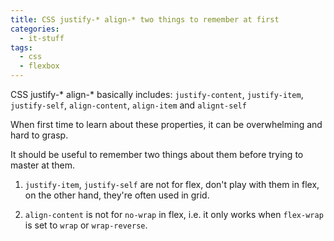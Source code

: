 ```yaml
---
title: CSS justify-* align-* two things to remember at first
categories:
  - it-stuff
tags:
  - css
  - flexbox
---
```


CSS justify-\* align-\* basically includes: `justify-content`, `justify-item`, `justify-self`, `align-content`, `align-item` and `alignt-self`

When first time to learn about these properties, it can be overwhelming and hard to grasp.

It should be useful to remember two things about them before trying to master at them.

1. `justify-item`, `justify-self` are not for flex, don't play with them in flex, on the other hand, they're often used in grid.

2. `align-content` is not for `no-wrap` in flex, i.e. it only works when `flex-wrap` is set to `wrap` or `wrap-reverse`.
